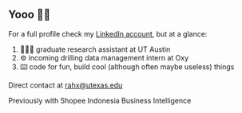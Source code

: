 ## Yooo 👋🏽

For a full profile check my [LinkedIn account](https://www.linkedin.com/in/rahmatashari/), but at a glance:

1. 👨🏽‍💻 graduate research assistant at UT Austin
2. ⚙️ incoming drilling data management intern at Oxy
3. ⌨️ code for fun, build cool (although often maybe useless) things

Direct contact at rahx@utexas.edu

Previously with Shopee Indonesia Business Intelligence
